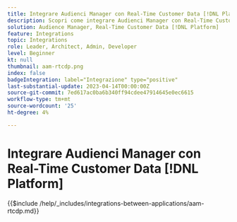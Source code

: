 ```yaml
---
title: Integrare Audienci Manager con Real-Time Customer Data [!DNL Platform]
description: Scopri come integrare Audienci Manager con Real-Time Customer Data [!DNL Platform].
solution: Audience Manager, Real-Time Customer Data [!DNL Platform]
feature: Integrations
topic: Integrations
role: Leader, Architect, Admin, Developer
level: Beginner
kt: null
thumbnail: aam-rtcdp.png
index: false
badgeIntegration: label="Integrazione" type="positive"
last-substantial-update: 2023-04-14T00:00:00Z
source-git-commit: 7ed617ac0ba6b340ff94cdee47914645e0ec6615
workflow-type: tm+mt
source-wordcount: '25'
ht-degree: 4%

---
```



# Integrare Audienci Manager con Real-Time Customer Data [!DNL Platform]

{{$include /help/_includes/integrations-between-applications/aam-rtcdp.md}}
